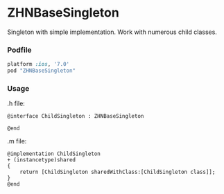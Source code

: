 # ZHNBaseSingleton
Singleton with simple implementation. 
Work with numerous child classes.

### Podfile

```ruby
platform :ios, '7.0'
pod "ZHNBaseSingleton"
```

### Usage

.h file:
```objc
@interface ChildSingleton : ZHNBaseSingleton

@end
```

.m file:
```objc
@implementation ChildSingleton
+ (instancetype)shared
{
    return [ChildSingleton sharedWithClass:[ChildSingleton class]];
}
@end
```
